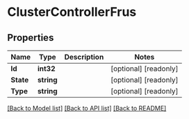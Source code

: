 # ClusterControllerFrus

## Properties

Name | Type | Description | Notes
------------ | ------------- | ------------- | -------------
**Id** | **int32** |  | [optional] [readonly] 
**State** | **string** |  | [optional] [readonly] 
**Type** | **string** |  | [optional] [readonly] 

[[Back to Model list]](../README.md#documentation-for-models) [[Back to API list]](../README.md#documentation-for-api-endpoints) [[Back to README]](../README.md)


